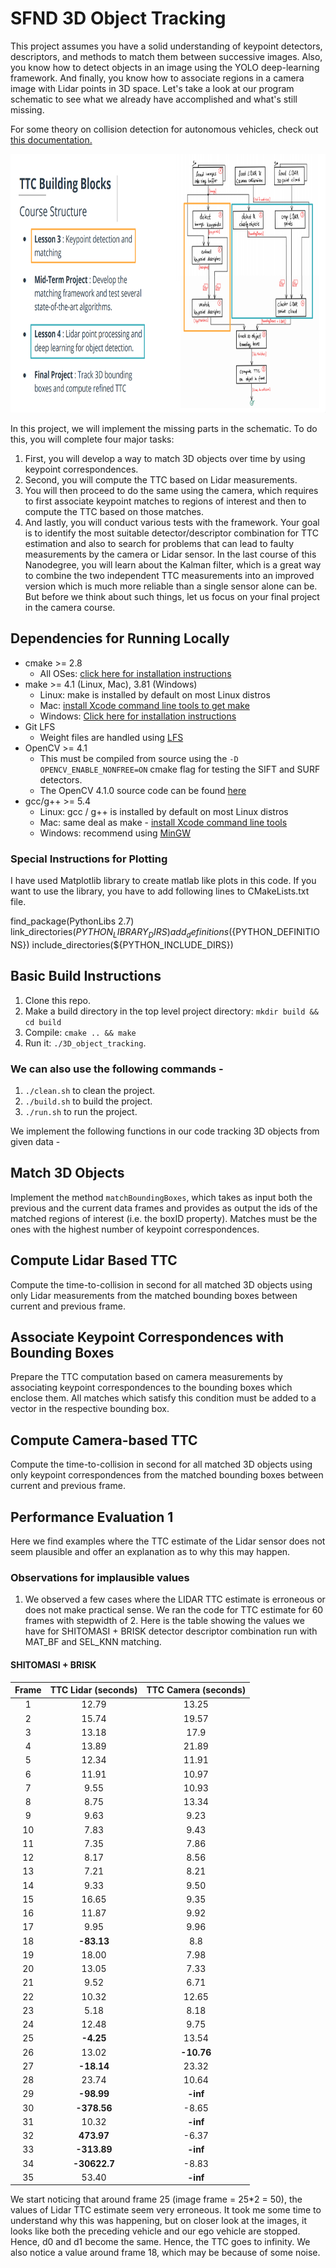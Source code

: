 # SFND 3D Object Tracking

This project assumes you have a solid understanding of keypoint detectors, descriptors, and methods to match them between successive images. Also, you know how to detect objects in an image using the YOLO deep-learning framework. And finally, you know how to associate regions in a camera image with Lidar points in 3D space. Let's take a look at our program schematic to see what we already have accomplished and what's still missing.

For some theory on collision detection for autonomous vehicles, check out [this documentation.](collision_detection.md)

<img src="images/course_code_structure.png" width="779" height="414" />

In this project, we will implement the missing parts in the schematic. To do this, you will complete four major tasks:

1. First, you will develop a way to match 3D objects over time by using keypoint correspondences. 
2. Second, you will compute the TTC based on Lidar measurements. 
3. You will then proceed to do the same using the camera, which requires to first associate keypoint matches to regions of interest and then to compute the TTC based on those matches. 
4. And lastly, you will conduct various tests with the framework. Your goal is to identify the most suitable detector/descriptor combination for TTC estimation and also to search for problems that can lead to faulty measurements by the camera or Lidar sensor. In the last course of this Nanodegree, you will learn about the Kalman filter, which is a great way to combine the two independent TTC measurements into an improved version which is much more reliable than a single sensor alone can be. But before we think about such things, let us focus on your final project in the camera course. 

## Dependencies for Running Locally
* cmake >= 2.8
  * All OSes: [click here for installation instructions](https://cmake.org/install/)
* make >= 4.1 (Linux, Mac), 3.81 (Windows)
  * Linux: make is installed by default on most Linux distros
  * Mac: [install Xcode command line tools to get make](https://developer.apple.com/xcode/features/)
  * Windows: [Click here for installation instructions](http://gnuwin32.sourceforge.net/packages/make.htm)
* Git LFS
  * Weight files are handled using [LFS](https://git-lfs.github.com/)
* OpenCV >= 4.1
  * This must be compiled from source using the `-D OPENCV_ENABLE_NONFREE=ON` cmake flag for testing the SIFT and SURF detectors.
  * The OpenCV 4.1.0 source code can be found [here](https://github.com/opencv/opencv/tree/4.1.0)
* gcc/g++ >= 5.4
  * Linux: gcc / g++ is installed by default on most Linux distros
  * Mac: same deal as make - [install Xcode command line tools](https://developer.apple.com/xcode/features/)
  * Windows: recommend using [MinGW](http://www.mingw.org/)
  
### Special Instructions for Plotting

I have used Matplotlib library to create matlab like plots in this code. If you want to use the library,
you have to add following lines to CMakeLists.txt file.

find_package(PythonLibs 2.7)
link_directories(${PYTHON_LIBRARY_DIRS})
add_definitions(${PYTHON_DEFINITIONS})
include_directories(${PYTHON_INCLUDE_DIRS})

## Basic Build Instructions

1. Clone this repo.
2. Make a build directory in the top level project directory: `mkdir build && cd build`
3. Compile: `cmake .. && make`
4. Run it: `./3D_object_tracking`.

### We can also use the following commands -
1. `./clean.sh` to clean the project.
2. `./build.sh` to build the project.
3. `./run.sh` to run the project.

We implement the following functions in our code tracking 3D objects from given data -

## Match 3D Objects
Implement the method `matchBoundingBoxes`, which takes as input both the previous and the current data frames and provides as output the ids of the matched regions of interest (i.e. the boxID property). Matches must be the ones with the highest number of keypoint correspondences.

## Compute Lidar Based TTC
Compute the time-to-collision in second for all matched 3D objects using only Lidar measurements from the matched bounding boxes between current and previous frame.

## Associate Keypoint Correspondences with Bounding Boxes
Prepare the TTC computation based on camera measurements by associating keypoint correspondences to the bounding boxes which enclose them. All matches which satisfy this condition must be added to a vector in the respective bounding box.

## Compute Camera-based TTC
Compute the time-to-collision in second for all matched 3D objects using only keypoint correspondences from the matched bounding boxes between current and previous frame.

## Performance Evaluation 1
Here we find examples where the TTC estimate of the Lidar sensor does not seem plausible and offer an explanation as to why this may happen.

### Observations for implausible values

1. We observed a few cases where the LIDAR TTC estimate is erroneous or does not make practical sense. We ran the code for TTC estimate for 60 frames with stepwidth of 2. Here is the table showing the values we have for SHITOMASI + BRISK detector descriptor combination run with MAT_BF and SEL_KNN matching.

#### SHITOMASI + BRISK

| **Frame** | **TTC Lidar (seconds)** | **TTC Camera (seconds)** |
| :---: | :-------: | :-------: |
|1|  12.79	 | 13.25 |
|2|  15.74  | 19.57 |
|3|	 13.18	 | 17.9  |
|4|	 13.89	 | 21.89 |
|5|	 12.34	 | 11.91 |
|6|	 11.91	 | 10.97 |
|7|	 9.55	  | 10.93 |
|8|	 8.75	  | 13.34 |
|9|	 9.63	  | 9.23  |
|10|	7.83	  | 9.43  |
|11|	7.35	  | 7.86  |
|12|	8.17	  | 8.56  |
|13|	7.21	  | 8.21  |
|14|	9.33	  | 9.50  |
|15|	16.65  | 9.35  |
|16|	11.87  | 9.92  |
|17|	9.95	  | 9.96  |
|18|	**-83.13** |	8.8   |
|19|	18.00	 | 7.98  |
|20|	13.05	 | 7.33  |
|21|	9.52	  | 6.71  |
|22|	10.32	 | 12.65 |
|23|	5.18	  | 8.18  |
|24|	12.48	 | 9.75  |
|25|	**-4.25**	 | 13.54 |
|26|	13.02	 |**-10.76** |
|27|	**-18.14**	| 23.32 |
|28|	 23.74	| 10.64 |
|29|	**-98.99**	|**-inf**   |
|30|	**-378.56**|-8.65  |
|31|	10.32	 |**-inf**   |
|32|	**473.97**	|-6.37  |
|33|	**-313.89**|**-inf**   |
|34|	**-30622.7**|	-8.83|
|35|	53.40	|**-inf**    |

We start noticing that around frame 25 (image frame = 25*2 = 50), the values of Lidar TTC estimate seem very erroneous. It took me some time to understand why this was happening, but on closer look at the images, it looks like both the preceding vehicle and our ego vehicle are stopped. Hence, d0 and d1 become the same. Hence, the TTC goes to infinity. We also notice a value around frame 18, which may be because of some noise.


